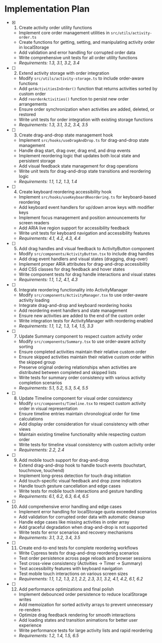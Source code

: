 # Implementation Plan

- [x] 1. Create activity order utility functions
  - Implement core order management utilities in `src/utils/activity-order.ts`
  - Create functions for getting, setting, and manipulating activity order in localStorage
  - Add validation and error handling for corrupted order data
  - Write comprehensive unit tests for all order utility functions
  - _Requirements: 1.3, 3.1, 3.2, 3.4_

- [ ] 2. Extend activity storage with order integration
  - Modify `src/utils/activity-storage.ts` to include order-aware functions
  - Add `getActivitiesInOrder()` function that returns activities sorted by custom order
  - Add `reorderActivities()` function to persist new order arrangements
  - Ensure order synchronization when activities are added, deleted, or restored
  - Write unit tests for order integration with existing storage functions
  - _Requirements: 1.3, 3.1, 3.2, 3.4, 3.5_

- [ ] 3. Create drag-and-drop state management hook
  - Implement `src/hooks/useDragAndDrop.ts` for drag-and-drop state management
  - Handle drag start, drag over, drag end, and drop events
  - Implement reordering logic that updates both local state and persistent storage
  - Add visual feedback state management for drag operations
  - Write unit tests for drag-and-drop state transitions and reordering logic
  - _Requirements: 1.1, 1.2, 1.3, 1.4_

- [ ] 4. Create keyboard reordering accessibility hook
  - Implement `src/hooks/useKeyboardReordering.ts` for keyboard-based reordering
  - Add keyboard event handlers for up/down arrow keys with modifier keys
  - Implement focus management and position announcements for screen readers
  - Add ARIA live region support for accessibility feedback
  - Write unit tests for keyboard navigation and accessibility features
  - _Requirements: 4.1, 4.2, 4.3, 4.4_

- [ ] 5. Add drag handles and visual feedback to ActivityButton component
  - Modify `src/components/ActivityButton.tsx` to include drag handles
  - Add drag event handlers and visual states (dragging, drag-over)
  - Implement proper ARIA attributes for drag-and-drop accessibility
  - Add CSS classes for drag feedback and hover states
  - Write component tests for drag handle interactions and visual states
  - _Requirements: 1.1, 1.2, 4.1, 4.3_

- [ ] 6. Integrate reordering functionality into ActivityManager
  - Modify `src/components/ActivityManager.tsx` to use order-aware activity loading
  - Integrate drag-and-drop and keyboard reordering hooks
  - Add reordering event handlers and state management
  - Ensure new activities are added to the end of the custom order
  - Write integration tests for ActivityManager with reordering enabled
  - _Requirements: 1.1, 1.2, 1.3, 1.4, 1.5, 3.3_

- [ ] 7. Update Summary component to respect custom activity order
  - Modify `src/components/Summary.tsx` to use order-aware activity sorting
  - Ensure completed activities maintain their relative custom order
  - Ensure skipped activities maintain their relative custom order within the skipped group
  - Preserve original ordering relationships when activities are distributed between completed and skipped lists
  - Write tests for summary order consistency with various activity completion scenarios
  - _Requirements: 5.1, 5.2, 5.3, 5.4, 5.5_

- [ ] 8. Update Timeline component for visual order consistency
  - Modify `src/components/Timeline.tsx` to respect custom activity order in visual representation
  - Ensure timeline entries maintain chronological order for time calculations
  - Add display order consideration for visual consistency with other views
  - Maintain existing timeline functionality while respecting custom order
  - Write tests for timeline visual consistency with custom activity order
  - _Requirements: 2.2, 2.4_

- [ ] 9. Add mobile touch support for drag-and-drop
  - Extend drag-and-drop hook to handle touch events (touchstart, touchmove, touchend)
  - Implement long-press detection for touch drag initiation
  - Add touch-specific visual feedback and drop zone indicators
  - Handle touch gesture cancellation and edge cases
  - Write tests for mobile touch interactions and gesture handling
  - _Requirements: 6.1, 6.2, 6.3, 6.4, 6.5_

- [ ] 10. Add comprehensive error handling and edge cases
  - Implement error handling for localStorage quota exceeded scenarios
  - Add validation for corrupted order data with automatic cleanup
  - Handle edge cases like missing activities in order array
  - Add graceful degradation when drag-and-drop is not supported
  - Write tests for error scenarios and recovery mechanisms
  - _Requirements: 3.1, 3.2, 3.4, 3.5_

- [ ] 11. Create end-to-end tests for complete reordering workflows
  - Write Cypress tests for drag-and-drop reordering scenarios
  - Test order persistence across page reloads and browser sessions
  - Test cross-view consistency (Activities → Timer → Summary)
  - Test accessibility features with keyboard navigation
  - Test mobile touch interactions on various screen sizes
  - _Requirements: 1.1, 1.2, 1.3, 2.1, 2.2, 2.3, 3.1, 3.2, 4.1, 4.2, 6.1, 6.2_

- [ ] 12. Add performance optimizations and final polish
  - Implement debounced order persistence to reduce localStorage writes
  - Add memoization for sorted activity arrays to prevent unnecessary re-renders
  - Optimize drag feedback rendering for smooth interactions
  - Add loading states and transition animations for better user experience
  - Write performance tests for large activity lists and rapid reordering
  - _Requirements: 1.2, 1.4, 1.5, 6.5_